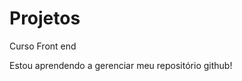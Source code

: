 # Projetos
 Curso Front end

 Estou aprendendo a gerenciar meu repositório github!

<a href="https://luiz-dev-bit.github.io/Projetos/To-Do List/html /" >